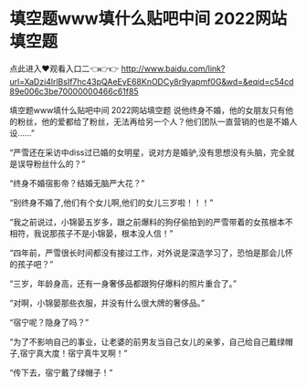 # 填空题www填什么贴吧中间 2022网站填空题

点此进入♥观看入口二👈👉👉 http://www.baidu.com/link?url=XaDzi4lrlBsIf7hc43pQAeEvE68KnODCy8r9yapmf0G&wd=&eqid=c54cd89e006c3be70000000466c61f85

填空题www填什么贴吧中间 2022网站填空题
说他终身不婚，他的女朋友只有他的粉丝，他的爱都给了粉丝，无法再给另一个人？他们团队一直营销的也是不婚人设……”

“严雪还在采访中diss过已婚的女明星，说对方是婚驴,没有思想没有头脑，完全就是误导粉丝什么的？”

“终身不婚宿影帝？结婚无脑严大花？”

“别终身不婚了,他们有个女儿啊,他们的女儿三岁啦！！！”

“我之前说过，小锦晏五岁多，跟之前爆料的狗仔偷拍到的严雪带着的女孩根本不相符，我说那孩子不是小锦晏，根本没人信！”

“四年前，严雪很长时间都没有接过工作，对外说是深造学习了，恐怕是那会儿怀的孩子吧？”

“三岁，年龄身高，还有一身奢侈品都跟狗仔爆料的照片重合了。”

“对啊，小锦晏那些衣服，并没有什么很大牌的奢侈品。”

“宿宁呢？隐身了吗？”

“为了不影响自己的事业，让老婆的前男友当自己女儿的亲爹，自己给自己戴绿帽子,宿宁真大度！宿宁真牛叉啊！”

“传下去，宿宁戴了绿帽子！”
